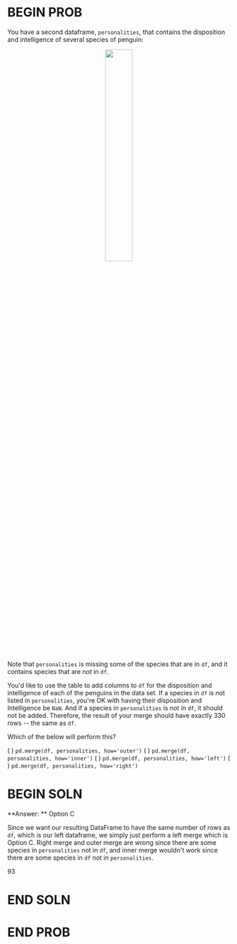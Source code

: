 # BEGIN PROB

You have a second dataframe, `personalities`, that contains the disposition and intelligence of several species of penguin:

<center><img src='../assets/images/fa21-midterm/personalities.png' width=35%></center>

Note that `personalities` is missing some of the species that are in `df`, and it contains species that are *not* in `df`.

You'd like to use the table to add columns to `df` for the disposition and intelligence of each of the penguins in the data set. If a species in `df` is not listed in `personalities`, you're OK with having their disposition and Intelligence be `NaN`. And if a species in `personalities` is not in `df`, it should not be added. Therefore, the result of your merge should have exactly 330 rows -- the same as `df`.

Which of the below will perform this?

( ) `pd.merge(df, personalities, how='outer')`
( ) `pd.merge(df, personalities, how='inner')`
( ) `pd.merge(df, personalities, how='left')`
( ) `pd.merge(df, personalities, how='right')`

# BEGIN SOLN
**Answer: ** Option C

Since we want our resulting DataFrame to have the same number of rows as `df`, which is our left dataframe, we simply just perform a left merge which is Option C. Right merge and outer merge are wrong since there are some species in `personalities` not in `df`, and inner merge wouldn't work since there are some species in `df` not in `personalities`.

<average>93</average>

# END SOLN

# END PROB